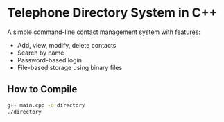 # Telephone Directory System in C++

A simple command-line contact management system with features:
- Add, view, modify, delete contacts
- Search by name
- Password-based login
- File-based storage using binary files

## How to Compile
```bash
g++ main.cpp -o directory
./directory
